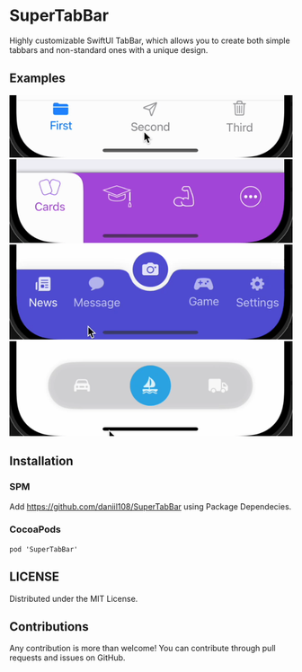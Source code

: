 # SuperTabBar

Highly customizable SwiftUI TabBar, which allows you to create both simple tabbars and non-standard ones with a unique design.

## Examples

![](https://github.com/daniil108/SuperTabBar/blob/main/gifs/default.gif)
![](https://github.com/daniil108/SuperTabBar/blob/main/gifs/learn.gif)
![](https://github.com/daniil108/SuperTabBar/blob/main/gifs/active_button.gif)
![](https://github.com/daniil108/SuperTabBar/blob/main/gifs/floating.gif)

## Installation

### SPM

Add https://github.com/daniil108/SuperTabBar using Package Dependecies.

### CocoaPods

```
pod 'SuperTabBar'
```

LICENSE
---
Distributed under the MIT License.

Contributions
---
Any contribution is more than welcome! You can contribute through pull requests and issues on GitHub.

